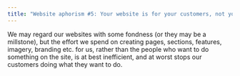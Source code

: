 ```yaml
---
title: "Website aphorism #5: Your website is for your customers, not you"
---
```


We may regard our websites with some fondness (or they may be a millstone), but the effort we spend on creating pages, sections, features, imagery, branding etc. for us, rather than the people who want to do something on the site, is at best inefficient, and at worst stops our customers doing what they want to do.